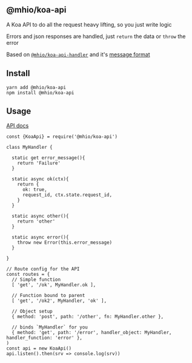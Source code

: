 @mhio/koa-api
--------------------

A Koa API to do all the request heavy lifting, so you just write logic

Errors and json responses are handled, just `return` the data or `throw` the error

Based on [`@mhio/koa-api-handler`](https://github.com/mhio/node-koa-api-handle) and it's [message format](https://github.com/mhio/js-message)

## Install

```
yarn add @mhio/koa-api
npm install @mhio/koa-api
```

## Usage

[API docs](doc/API.md)

```
const {KoaApi} = require('@mhio/koa-api')

class MyHandler {

  static get error_message(){
    return 'Failure'
  }

  static async ok(ctx){
    return {
      ok: true,
      request_id, ctx.state.request_id,
    }
  }

  static async other(){
    return 'other'
  }

  static async error(){
    throw new Error(this.error_message)
  }

}

// Route config for the API
const routes = {
  // Simple function
  [ 'get', '/ok', MyHandler.ok ],

  // Function bound to parent
  [ 'get', '/ok2', MyHandler, 'ok' ],

  // Object setup
  { method: 'post', path: '/other', fn: MyHandler.other },

  // binds `MyHandler` for you
  { method: 'get', path: '/error', handler_object: MyHandler, handler_function: 'error' },
)
const api = new KoaApi()
api.listen().then(srv => console.log(srv))
```
